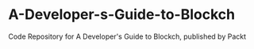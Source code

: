 # A-Developer-s-Guide-to-Blockch
Code Repository for A Developer's Guide to Blockch, published by Packt

